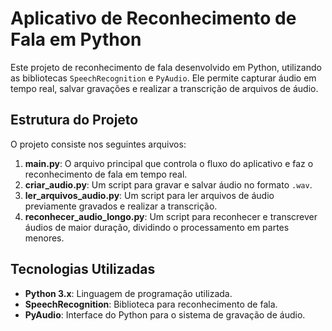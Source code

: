 # Aplicativo de Reconhecimento de Fala em Python

Este projeto de reconhecimento de fala desenvolvido em Python, utilizando as bibliotecas `SpeechRecognition` e `PyAudio`. Ele permite capturar áudio em tempo real, salvar gravações e realizar a transcrição de arquivos de áudio.

## Estrutura do Projeto

O projeto consiste nos seguintes arquivos:

1. **main.py**: O arquivo principal que controla o fluxo do aplicativo e faz o reconhecimento de fala em tempo real.
2. **criar_audio.py**: Um script para gravar e salvar áudio no formato `.wav`.
3. **ler_arquivos_audio.py**: Um script para ler arquivos de áudio previamente gravados e realizar a transcrição.
4. **reconhecer_audio_longo.py**: Um script para reconhecer e transcrever áudios de maior duração, dividindo o processamento em partes menores.

## Tecnologias Utilizadas

- **Python 3.x**: Linguagem de programação utilizada.
- **SpeechRecognition**: Biblioteca para reconhecimento de fala.
- **PyAudio**: Interface do Python para o sistema de gravação de áudio.



